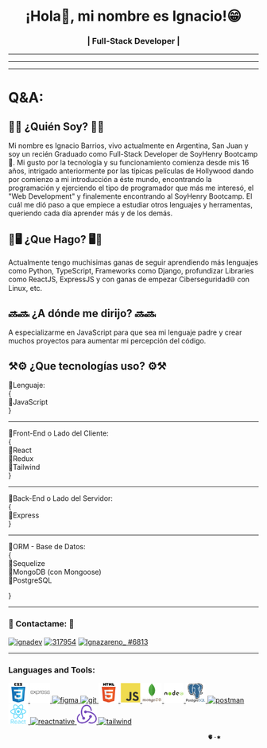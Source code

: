 <h1 align="center">¡Hola🤝, mi nombre es Ignacio!😁</h1>
<h3 align="center">| Full-Stack Developer |</h3>

-----------------------------------------------------------------------------------------------------------------------------------------------------------------------
-----------------------------------------------------------------------------------------------------------------------------------------------------------------------
-----------------------------------------------------------------------------------------------------------------------------------------------------------------------

<h1>Q&A:</h1>


<h2>👳🏻 ¿Quién Soy? 👳🏻</h2>
  
 Mi nombre es Ignacio Barrios, vivo actualmente en Argentina, San Juan y soy un recién Graduado como Full-Stack Developer de SoyHenry Bootcamp🥹.
 Mi gusto por la tecnología y su funcionamiento comienza desde mis 16 años, intrigado anteriormente por las típicas películas de Hollywood dando por comienzo a mi introducción a éste mundo, encontrando la programación y ejerciendo el tipo de programador que más me interesó, el "Web Development" y finalemente encontrando al SoyHenry Bootcamp. El cuál me dió paso a que empiece a estudiar otros lenguajes y herramentas, queriendo cada día aprender más y de los demás.

<h2>🤔🖥 ¿Que Hago? 🖥🤔</h2>
  
Actualmente tengo muchisimas ganas de seguir aprendiendo más lenguajes como Python, TypeScript, Frameworks como Django, profundizar Libraries como ReactJS, ExpressJS y con ganas de empezar Ciberseguridad🌐 con Linux, etc.
  
  
<h2>🔜🔜 ¿A dónde me dirijo? 🔜🔜</h2>
  
A especializarme en JavaScript para que sea mi lenguaje padre y crear muchos proyectos para aumentar mi percepción del código.


<h2>⚒⚙ ¿Que tecnologías uso? ⚙⚒</h2>

  🟰Lenguaje:                                                                                                                                                           
  {                                                                                                                                                                       
  🔹JavaScript                                                                                                                                                         
  }                                                                                                                                                                        
  
-----------------------------------------------------------------------------------------------------------------------------------------------------------------------
  
  🟰Front-End o Lado del Cliente:                                                                                                                                       
  {                                                                                                                                      
  🔹React                                                                                                                                                             
  🔹Redux                                                                                                                                                             
  🔹Tailwind                                                                                                                                                           
  }
  
-----------------------------------------------------------------------------------------------------------------------------------------------------------------------
                                                                                                                                                                         
  
  🟰Back-End o Lado del Servidor:                                                                                                                                       
  {                                                                                                                                       
  🔹Express                                                                                                                                                          
  }
                                                                                                                                                                         
-----------------------------------------------------------------------------------------------------------------------------------------------------------------------
  
  
  🟰ORM - Base de Datos:                                                                                                                                                 
  {                                                                                                                                                                       
  🔹Sequelize                                                                                                                                                          
  🔹MongoDB (con Mongoose)                                                                                                                                                          
  🔹PostgreSQL                                                                                                                                                         
  
  }

-----------------------------------------------------------------------------------------------------------------------------------------------------------------------
  
<h3 align="left">📩 Contactame: 📩</h3>
<p align="left">
<a href="https://linkedin.com/in/ignadev" target="blank"><img align="center" src="https://raw.githubusercontent.com/rahuldkjain/github-profile-readme-generator/master/src/images/icons/Social/linked-in-alt.svg" alt="ignadev" height="30" width="40" /></a>
<a href="https://stackoverflow.com/users/21031614/ignacio-nazareno" target="blank"><img align="center" src="https://raw.githubusercontent.com/rahuldkjain/github-profile-readme-generator/master/src/images/icons/Social/stack-overflow.svg" alt="317954" height="30" width="40" /></a>
<a href="[https://discord.gg/Ignazareno_ #6813](https://discord.gg/wXAwnxzV)" target="blank"><img align="center" src="https://raw.githubusercontent.com/rahuldkjain/github-profile-readme-generator/master/src/images/icons/Social/discord.svg" alt="Ignazareno_ #6813" height="30" width="40" /></a>
</p>
  
-----------------------------------------------------------------------------------------------------------------------------------------------------------------------


<h3 align="left">Languages and Tools:</h3>
<p align="left"> <a href="https://www.w3schools.com/css/" target="_blank" rel="noreferrer"> <img src="https://raw.githubusercontent.com/devicons/devicon/master/icons/css3/css3-original-wordmark.svg" alt="css3" width="40" height="40"/> </a> <a href="https://expressjs.com" target="_blank" rel="noreferrer"> <img src="https://raw.githubusercontent.com/devicons/devicon/master/icons/express/express-original-wordmark.svg" alt="express" width="40" height="40"/> </a> <a href="https://www.figma.com/" target="_blank" rel="noreferrer"> <img src="https://www.vectorlogo.zone/logos/figma/figma-icon.svg" alt="figma" width="40" height="40"/> </a> <a href="https://git-scm.com/" target="_blank" rel="noreferrer"> <img src="https://www.vectorlogo.zone/logos/git-scm/git-scm-icon.svg" alt="git" width="40" height="40"/> </a> <a href="https://www.w3.org/html/" target="_blank" rel="noreferrer"> <img src="https://raw.githubusercontent.com/devicons/devicon/master/icons/html5/html5-original-wordmark.svg" alt="html5" width="40" height="40"/> </a> <a href="https://developer.mozilla.org/en-US/docs/Web/JavaScript" target="_blank" rel="noreferrer"> <img src="https://raw.githubusercontent.com/devicons/devicon/master/icons/javascript/javascript-original.svg" alt="javascript" width="40" height="40"/> </a> <a href="https://www.mongodb.com/" target="_blank" rel="noreferrer"> <img src="https://raw.githubusercontent.com/devicons/devicon/master/icons/mongodb/mongodb-original-wordmark.svg" alt="mongodb" width="40" height="40"/> </a> <a href="https://nodejs.org" target="_blank" rel="noreferrer"> <img src="https://raw.githubusercontent.com/devicons/devicon/master/icons/nodejs/nodejs-original-wordmark.svg" alt="nodejs" width="40" height="40"/> </a> <a href="https://www.postgresql.org" target="_blank" rel="noreferrer"> <img src="https://raw.githubusercontent.com/devicons/devicon/master/icons/postgresql/postgresql-original-wordmark.svg" alt="postgresql" width="40" height="40"/> </a> <a href="https://postman.com" target="_blank" rel="noreferrer"> <img src="https://www.vectorlogo.zone/logos/getpostman/getpostman-icon.svg" alt="postman" width="40" height="40"/> </a> <a href="https://reactjs.org/" target="_blank" rel="noreferrer"> <img src="https://raw.githubusercontent.com/devicons/devicon/master/icons/react/react-original-wordmark.svg" alt="react" width="40" height="40"/> </a> <a href="https://reactnative.dev/" target="_blank" rel="noreferrer"> <img src="https://reactnative.dev/img/header_logo.svg" alt="reactnative" width="40" height="40"/> </a> <a href="https://redux.js.org" target="_blank" rel="noreferrer"> <img src="https://raw.githubusercontent.com/devicons/devicon/master/icons/redux/redux-original.svg" alt="redux" width="40" height="40"/> </a> <a href="https://tailwindcss.com/" target="_blank" rel="noreferrer"> <img src="https://www.vectorlogo.zone/logos/tailwindcss/tailwindcss-icon.svg" alt="tailwind" width="40" height="40"/> </a> </p>



                                                            🫀-✱

